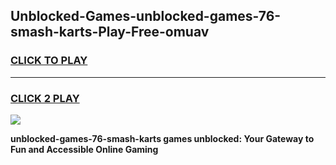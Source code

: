 
## Unblocked-Games-unblocked-games-76-smash-karts-Play-Free-omuav
<h3>
<a href="https://premium76.site?title=unblocked-games-76-smash-karts&ref=17A">CLICK TO PLAY</a></h3>
<hr>

<h3>
<a href="https://premium76.site?title=unblocked-games-76-smash-karts&ref=17A">CLICK 2 PLAY</a>
  
</h3>

<a href="https://premium76.site?title=unblocked-games-76-smash-karts&ref=17A"><img src="https://clearcache.store/games.png"></a>


**unblocked-games-76-smash-karts games unblocked: Your Gateway to Fun and Accessible Online Gaming**
